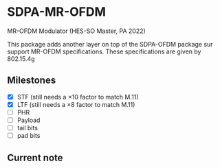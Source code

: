 # SDPA-MR-OFDM
MR-OFDM Modulator (HES-SO Master, PA 2022)


This package adds another layer on top of the SDPA-OFDM package sur support MR-OFDM specifications. These specifications are given by 802.15.4g




## Milestones

- [x] STF (still needs a $\times 10$ factor to match M.11)
- [x] LTF (still needs a $\times 8$ factor to match M.11)
- [ ] PHR
- [ ] Payload
- [ ] tail bits
- [ ] pad bits

## Current note
